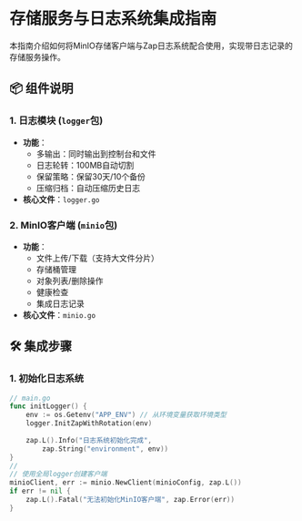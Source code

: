 # 存储服务与日志系统集成指南

本指南介绍如何将MinIO存储客户端与Zap日志系统配合使用，实现带日志记录的存储服务操作。

## 📦 组件说明

### 1. 日志模块 (`logger`包)
- **功能**：
  - 多输出：同时输出到控制台和文件
  - 日志轮转：100MB自动切割
  - 保留策略：保留30天/10个备份
  - 压缩归档：自动压缩历史日志
- **核心文件**：`logger.go`

### 2. MinIO客户端 (`minio`包)
- **功能**：
  - 文件上传/下载（支持大文件分片）
  - 存储桶管理
  - 对象列表/删除操作
  - 健康检查
  - 集成日志记录
- **核心文件**：`minio.go`

## 🛠 集成步骤

### 1. 初始化日志系统
```go
// main.go
func initLogger() {
    env := os.Getenv("APP_ENV") // 从环境变量获取环境类型
    logger.InitZapWithRotation(env)
    
    zap.L().Info("日志系统初始化完成", 
        zap.String("environment", env))
}
// 
// 使用全局logger创建客户端
minioClient, err := minio.NewClient(minioConfig, zap.L())
if err != nil {
    zap.L().Fatal("无法初始化MinIO客户端", zap.Error(err))
}